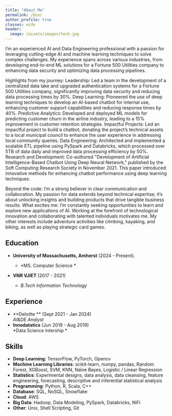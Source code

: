 ```yaml
---
title: "About Me"
permalink: /bio/
author_profile: true
classes: wide
header:
  image: /assets/images/tech.jpg
---
```


I’m an experienced AI and Data Engineering professional with a passion for leveraging cutting-edge AI and machine learning techniques to solve complex challenges. My experience spans across various industries, from developing end-to-end ML solutions for a Fortune 500 Utilities company to enhancing data security and optimizing data processing pipelines.

Highlights from my journey:
Leadership: Led a team in the development of a centralized data lake and upgraded authentication systems for a Fortune 500 Utilities company, significantly improving data security and reducing data processing times by 30\%.
Deep Learning: Pioneered the use of deep learning techniques to develop an AI-based chatbot for internal use, enhancing customer support capabilities and reducing response times by 40\%.
Predictive Analytics: Developed and deployed ML models for predicting customer churn in the airline industry, leading to a 15\% improvement in customer retention strategies.
Impactful Projects: Led an impactful project to build a chatbot, donating the project’s technical assets to a local municipal council to enhance the user experience in addressing local community queries.
Data Engineering: Architected and implemented a scalable ETL pipeline using PySpark and Databricks, which processed over 5TB of data daily and improved data processing efficiency by 50\%.
Research and Development: Co-authored "Development of Artificial Intelligence-Based Chatbot Using Deep Neural Network," published by the Soft Computing Research Society in November 2021. This paper introduced innovative methods for enhancing chatbot performance using deep learning techniques.

Beyond the code: I’m a strong believer in clear communication and collaboration. My passion for data extends beyond technical expertise; it’s about unlocking insights and building products that drive tangible business results.
What excites me: I’m constantly seeking opportunities to learn and explore new applications of AI. Working at the forefront of technological innovation and collaborating with talented individuals motivates me. My other interests include adventure activities like climbing, kayaking, and biking, as well as playing strategic card games.



## Education
- **University of Massachusetts, Amherst** (2024 - Present).   
  - *MS. Computer Science * 

- **VNR VJIET** (2017 - 2021)   
  -  *B.Tech Information Technology*

## Experience
- **Deloitte ** (Sept 2021 - Jan 2024)  
  *AI&DE Analyst*
- **Innodatatics** (Jun 2019 - Aug 2019)  
  *Data Science Intership *  

## Skills
- **Deep Learning**: TensorFlow, PyTorch, Opencv
- **Machine Learning Libraries**: scikit-learn, numpy, pandas, Random Forest, XGBoost, SVM, KNN, Naïve Bayes, Logistic / Linear Regression
- **Statistics**: Experimental designs, data analysis, data cleansing, feature engineering, forecasting, descriptive and inferential statistical analysis
- **Programming**: Python, R, Scala, C++
- **Database**: SQL, NoSQL, Snowflake
- **Cloud**: AWS
- **Big Data**: Hadoop, Data Modeling, PySpark, Databricks, NiFi
- **Other**: Unix, Shell Scripting, Git
